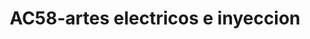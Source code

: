 ---
title: "AC58-artes electricos e inyeccion"
url: /fusagasuga/ac58-artes-electricos-e-inyeccion/
shop: Autowerkstatt
---